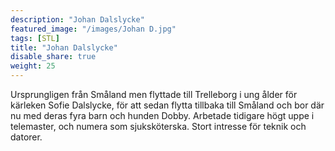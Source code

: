 ```yaml
---
description: "Johan Dalslycke"
featured_image: "/images/Johan D.jpg"
tags: [STL]
title: "Johan Dalslycke"
disable_share: true
weight: 25
---
```

Ursprungligen från Småland men flyttade till Trelleborg i ung ålder för kärleken Sofie Dalslycke, för att sedan flytta tillbaka till Småland och bor där nu med deras fyra barn och hunden Dobby. Arbetade tidigare högt uppe i telemaster, och numera som sjuksköterska. Stort intresse för teknik och datorer. 